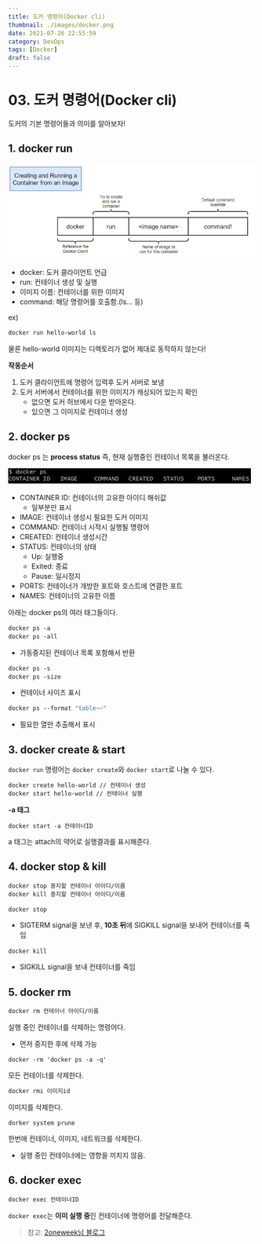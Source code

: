 ```yaml
---
title: 도커 명령어(Docker cli)
thumbnail: ./images/docker.png
date: 2021-07-26 22:55:59
category: DevOps
tags: [Docker]
draft: false
---
```


# 03. 도커 명령어(Docker cli)
도커의 기본 명령어들과 의미를 알아보자!



## 1. docker run

![dockerrun](./images/dockerrun.png)

- docker: 도커 클라이언트 언급
- run: 컨테이너 생성 및 실행
- 이미지 이름: 컨테이너를 위한 이미지
- command: 해당 명령어를 호출함.(ls... 등)

ex)

```dockerfile
docker run hello-world ls
```

물론 hello-world 이미지는 디렉토리가 없어 제대로 동작하지 않는다!



**작동순서**

1. 도커 클라이언트에 명령어 입력후 도커 서버로 보냄
2. 도커 서버에서 컨테이너를 위한 이미지가 캐싱되어 있는지 확인
   - 없으면 도커 허브에서 다운 받아온다.
   - 있으면 그 이미지로 컨테이너 생성



## 2. docker ps

docker ps 는 **process status** 즉, 현재 실행중인 컨테이너 목록을 불러온다.

![dockerps](./images/dockerps.png)

- CONTAINER ID: 컨테이너의 고유한 아이디 해쉬값
  - 일부분만 표시
- IMAGE: 컨테이너 생성시 필요한 도커 이미지
- COMMAND: 컨테이너 시작시 실행될 명령어
- CREATED: 컨테이너 생성시간
- STATUS: 컨테이너의 상태
  - Up: 실행중
  - Exited: 종료
  - Pause: 일시정지
- PORTS: 컨테이너가 개방한 포트와 호스트에 연결한 포트
- NAMES: 컨테이너의 고유한 이름



아래는 docker ps의 여러 태그들이다.

```dockerfile
docker ps -a
docker ps -all
```

- 가동중지된 컨테이너 목록 포함해서 반환



```dockerfile
docker ps -s
docker ps -size
```

- 컨테이너 사이즈 표시



```dockerfile
docker ps --format "table~~"
```

- 필요한 열만 추출해서 표시



## 3. docker create & start

`docker run` 명령어는 `docker create`와 `docker start`로 나눌 수 있다.

```dockerfile
docker create hello-world // 컨테이너 생성
docker start hello-world // 컨테이너 실행
```



**-a 태그**

```
docker start -a 컨테이너ID
```

a 태그는 attach의 약어로 실행결과를 표시해준다.



## 4. docker stop & kill 

```dockerfile
docker stop 중지할 컨테이너 아이디/이름
docker kill 중지할 컨테이너 아이디/이름
```

`docker stop`

- SIGTERM signal을 보낸 후, **10초 뒤**에 SIGKILL signal을 보내어 컨테이너를 죽임

`docker kill`

- SIGKILL signal을 보내 컨테이너를 죽임



## 5. docker rm

```dockerfile
docker rm 컨테이너 아이디/이름
```

실행 중인 컨테이너를 삭제하는 명령어다.

- 먼저 중지한 후에 삭제 가능



```
docker -rm 'docker ps -a -q'
```

모든 컨테이너를 삭제한다.



```dockerfile
docker rmi 이미지id
```

이미지를 삭제한다.



```
dorker system prune
```

한번에 컨테이너, 이미지, 네트워크를 삭제한다.

- 실행 중인 컨테이너에는 영향을 끼치지 않음.



## 6. docker exec

```dockerfile
docker exec 컨테이너ID
```

`docker exec`는 **이미 실행 중**인 컨테이너에 명령어를 전달해준다.



> 참고: [2oneweek님 블로그](https://2oneweek.dev/)


